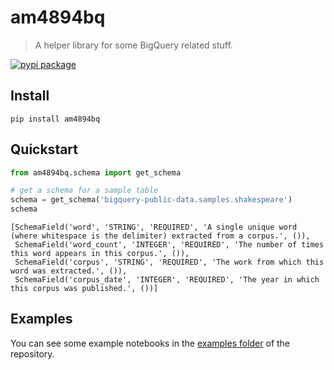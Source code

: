 # am4894bq
> A helper library for some BigQuery related stuff.


[![pypi package](https://img.shields.io/pypi/v/am4894bq.svg)](https://pypi.python.org/pypi/am4894bq/)

## Install

`pip install am4894bq`

## Quickstart

```python
from am4894bq.schema import get_schema

# get a schema for a sample table
schema = get_schema('bigquery-public-data.samples.shakespeare')
schema
```




    [SchemaField('word', 'STRING', 'REQUIRED', 'A single unique word (where whitespace is the delimiter) extracted from a corpus.', ()),
     SchemaField('word_count', 'INTEGER', 'REQUIRED', 'The number of times this word appears in this corpus.', ()),
     SchemaField('corpus', 'STRING', 'REQUIRED', 'The work from which this word was extracted.', ()),
     SchemaField('corpus_date', 'INTEGER', 'REQUIRED', 'The year in which this corpus was published.', ())]



## Examples

You can see some example notebooks in the [examples folder](https://github.com/andrewm4894/am4894bq/tree/master/examples) of the repository.
